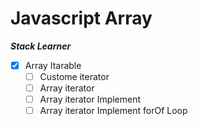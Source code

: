 # Javascript Array

**_Stack Learner_**

- [x] Array Itarable
  - [ ] Custome iterator
  - [ ] Array iterator
  - [ ] Array iterator Implement
  - [ ] Array iterator Implement forOf Loop
